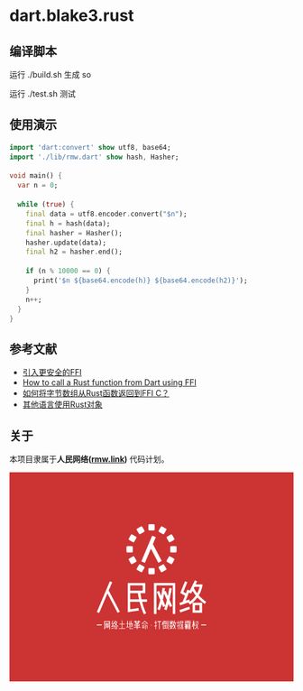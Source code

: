 <!-- 本文件由 ./readme.make.md 自动生成，请不要直接修改此文件 -->

# dart.blake3.rust

##  编译脚本

运行 ./build.sh 生成 so

运行 ./test.sh 测试

## 使用演示

```dart
import 'dart:convert' show utf8, base64;
import './lib/rmw.dart' show hash, Hasher;

void main() {
  var n = 0;

  while (true) {
    final data = utf8.encoder.convert("$n");
    final h = hash(data);
    final hasher = Hasher();
    hasher.update(data);
    final h2 = hasher.end();

    if (n % 10000 == 0) {
      print('$n ${base64.encode(h)} ${base64.encode(h2)}');
    }
    n++;
  }
}

```

## 参考文献

* [引入更安全的FFI](https://www.ditto.live/blog/posts/introducing-safer-ffi)
* [How to call a Rust function from Dart using FFI](https://medium.com/flutter-community/how-to-call-a-rust-function-from-dart-using-ffi-f48f3ea3af2c)
* [如何将字节数组从Rust函数返回到FFI C？](https://users.rust-lang.org/t/how-to-return-byte-array-from-rust-function-to-ffi-c/18136/16)
* [其他语言使用Rust对象](http://jakegoulding.com/rust-ffi-omnibus/objects/)

## 关于

本项目隶属于**人民网络([rmw.link](//rmw.link))** 代码计划。

![人民网络](https://raw.githubusercontent.com/rmw-link/logo/master/rmw.red.bg.svg)
